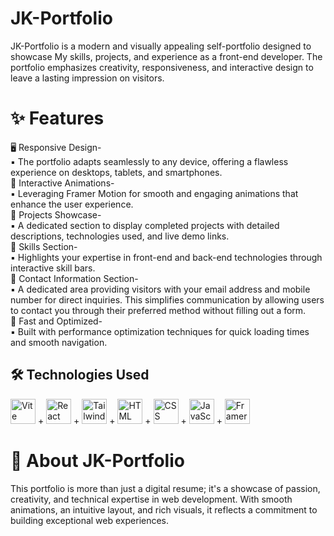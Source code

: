 # JK-Portfolio
JK-Portfolio is a modern and visually appealing self-portfolio designed to showcase My skills, projects, and experience as a front-end developer. The portfolio emphasizes creativity, responsiveness, and interactive design to leave a lasting impression on visitors.

# ✨ Features
🖥️ Responsive Design-<br>
▪  The portfolio adapts seamlessly to any device, offering a flawless experience on desktops, tablets, and smartphones.<br>
🎨 Interactive Animations-<br>
▪ Leveraging Framer Motion for smooth and engaging animations that enhance the user experience.<br>
📂 Projects Showcase-<br>
▪ A dedicated section to display completed projects with detailed descriptions, technologies used, and live demo links.<br>
💼 Skills Section-<br>
▪ Highlights your expertise in front-end and back-end technologies through interactive skill bars.<br>
💬 Contact Information Section-<br>
▪ A dedicated area providing visitors with your email address and mobile number for direct inquiries. This simplifies communication by allowing users to contact you through their preferred method without filling out a form.<br>
🚀 Fast and Optimized-<br>
▪ Built with performance optimization techniques for quick loading times and smooth navigation.<br>
## 🛠 Technologies Used
<div> <img src="https://cdn.jsdelivr.net/gh/devicons/devicon/icons/vitejs/vitejs-original.svg" alt="Vite" width="40" height="40"/> + <img src="https://cdn.jsdelivr.net/gh/devicons/devicon/icons/react/react-original.svg" alt="React" width="40" height="40"/> + <img src="https://cdn.jsdelivr.net/gh/devicons/devicon/icons/tailwindcss/tailwindcss-original.svg" alt="Tailwind CSS" width="40" height="40"/> + <img src="https://cdn.jsdelivr.net/gh/devicons/devicon/icons/html5/html5-original.svg" alt="HTML" width="40" height="40"/> + <img src="https://cdn.jsdelivr.net/gh/devicons/devicon/icons/css3/css3-original.svg" alt="CSS" width="40" height="40"/> + <img src="https://cdn.jsdelivr.net/gh/devicons/devicon/icons/javascript/javascript-original.svg" alt="JavaScript" width="40" height="40"/> +  
<img src="https://cdn.jsdelivr.net/gh/devicons/devicon@latest/icons/framermotion/framermotion-original.svg" alt="Framer-motion" width="40" height="40" /> </div>

# 🌟 About JK-Portfolio
This portfolio is more than just a digital resume; it's a showcase of passion, creativity, and technical expertise in web development. With smooth animations, an intuitive layout, and rich visuals, it reflects a commitment to building exceptional web experiences.
